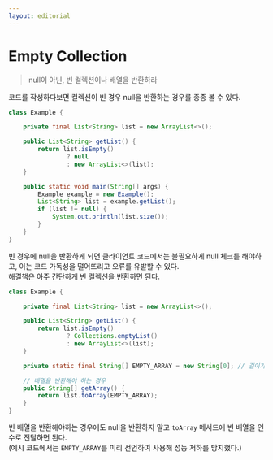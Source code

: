 ```yaml
---
layout: editorial
---
```


# Empty Collection

> null이 아닌, 빈 컬렉션이나 배열을 반환하라

코드를 작성하다보면 컬렉션이 빈 경우 null을 반환하는 경우를 종종 볼 수 있다.

```java
class Example {

    private final List<String> list = new ArrayList<>();

    public List<String> getList() {
        return list.isEmpty()
                ? null
                : new ArrayList<>(list);
    }

    public static void main(String[] args) {
        Example example = new Example();
        List<String> list = example.getList();
        if (list != null) {
            System.out.println(list.size());
        }
    }
}
```

빈 경우에 null을 반환하게 되면 클라이언트 코드에서는 불필요하게 null 체크를 해야하고, 이는 코드 가독성을 떨어뜨리고 오류를 유발할 수 있다.  
해결책은 아주 간단하게 빈 컬렉션을 반환하면 된다.

```java
class Example {

    private final List<String> list = new ArrayList<>();

    public List<String> getList() {
        return list.isEmpty()
                ? Collections.emptyList()
                : new ArrayList<>(list);
    }

    private static final String[] EMPTY_ARRAY = new String[0]; // 길이가 0인 배열은 모두 불변이기 때문에 재사용 가능

    // 배열을 반환해야 하는 경우
    public String[] getArray() {
        return list.toArray(EMPTY_ARRAY);
    }
}
```

빈 배열을 반환해야하는 경우에도 null을 반환하지 말고 `toArray` 메서드에 빈 배열을 인수로 전달하면 된다.  
(예시 코드에서는 `EMPTY_ARRAY`를 미리 선언하여 사용해 성능 저하를 방지했다.)
